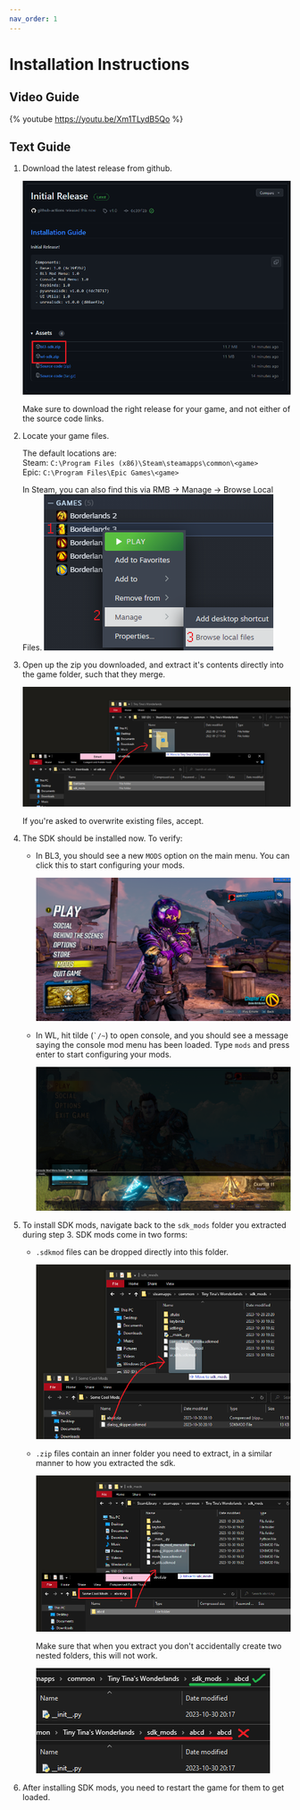```yaml
---
nav_order: 1
---
```


# Installation Instructions

## Video Guide

{% youtube https://youtu.be/Xm1TLydB5Qo %}

## Text Guide

1. Download the latest release from github.

   ![Github download page](assets/images/installation/00-download.png)

   Make sure to download the right release for your game, and not either of the source code links.

2. Locate your game files.

   The default locations are:    
   Steam: `C:\Program Files (x86)\Steam\steamapps\common\<game>`    
   Epic: `C:\Program Files\Epic Games\<game>`    

   In Steam, you can also find this via RMB -> Manage -> Browse Local Files.
   ![Steam browse local files option](assets/images/installation/01-steam-local.png)

3. Open up the zip you downloaded, and extract it's contents directly into the game folder, such
   that they merge.

   ![Extracting the zip into the game folder](assets/images/installation/02-extract-files.png)

   If you're asked to overwrite existing files, accept.

4. The SDK should be installed now. To verify:
   - In BL3, you should see a new `MODS` option on the main menu. You can click this to start
     configuring your mods.

     ![The BL3 mods menu](assets/images/installation/03-bl3-menu.png)

   - In WL, hit tilde (`` `/~ ``) to open console, and you should see a message saying the console
     mod menu has been loaded. Type `mods` and press enter to start configuring your mods.

     ![The console-based WL mods menu](assets/images/installation/04-wl-menu.png)

5. To install SDK mods, navigate back to the `sdk_mods` folder you extracted during step 3. SDK mods
   come in two forms:
   - `.sdkmod` files can be dropped directly into this folder.

     ![Installing a dot sdkmod](assets/images/installation/05-dot-sdkmod.png)

   - `.zip` files contain an inner folder you need to extract, in a similar manner to how you
     extracted the sdk.

     ![Installing a dot zip](assets/images/installation/06-dot-zip.png)

     Make sure that when you extract you don't accidentally create two nested folders, this will not
     work.

     ![Comparing normal vs nested mod folders](assets/images/installation/07-nested.png)

6. After installing SDK mods, you need to restart the game for them to get loaded.
